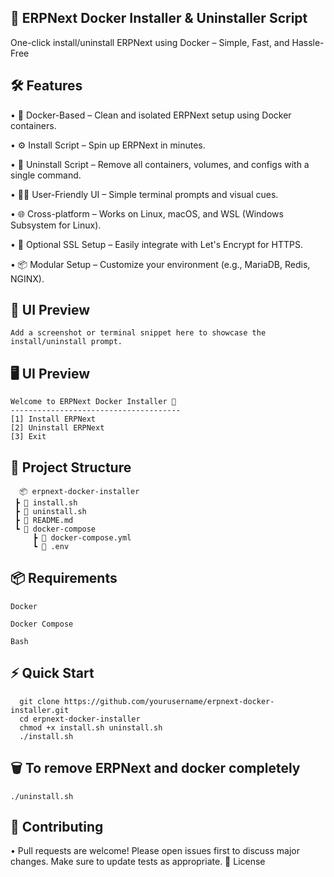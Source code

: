 ## 🚀 ERPNext Docker Installer & Uninstaller Script

One-click install/uninstall ERPNext using Docker – Simple, Fast, and Hassle-Free

## 🛠️ Features

   • 🐳 Docker-Based – Clean and isolated ERPNext setup using Docker containers.

   • ⚙️ Install Script – Spin up ERPNext in minutes.

   • 🔁 Uninstall Script – Remove all containers, volumes, and configs with a single command.

   • 🧑‍💻 User-Friendly UI – Simple terminal prompts and visual cues.

   • 🌐 Cross-platform – Works on Linux, macOS, and WSL (Windows Subsystem for Linux).

   • 🔐 Optional SSL Setup – Easily integrate with Let's Encrypt for HTTPS.

   • 📦 Modular Setup – Customize your environment (e.g., MariaDB, Redis, NGINX).

## 📸 UI Preview

    Add a screenshot or terminal snippet here to showcase the install/uninstall prompt.

## 🖥️ UI Preview

    Welcome to ERPNext Docker Installer 🚀
    --------------------------------------
    [1] Install ERPNext
    [2] Uninstall ERPNext
    [3] Exit

## 📁 Project Structure

      📦 erpnext-docker-installer
     ┣ 📜 install.sh
     ┣ 📜 uninstall.sh
     ┣ 📄 README.md
     ┗ 📂 docker-compose
         ┣ 📜 docker-compose.yml
         ┗ 📜 .env

## 📦 Requirements

    Docker

    Docker Compose

    Bash

## ⚡ Quick Start

      git clone https://github.com/yourusername/erpnext-docker-installer.git
      cd erpnext-docker-installer
      chmod +x install.sh uninstall.sh
      ./install.sh

## 🗑️ To remove ERPNext and docker completely

    ./uninstall.sh

## 🤝 Contributing

 •  Pull requests are welcome! Please open issues first to discuss major changes.
    Make sure to update tests as appropriate.
    📄 License


